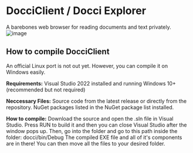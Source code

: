 # DocciClient / Docci Explorer
A barebones web browser for reading documents and text privately.
![image](https://github.com/user-attachments/assets/1eca96c3-9b18-4b93-92b3-fc739f2aa72f)

## How to compile DocciClient
An official Linux port is not out yet. However, you can compile it on Windows easily.

**Requirements:**
Visual Studio 2022 installed and running
Windows 10+ (recommended but not required)

**Neccessary Files:**
Source code from the latest release or directly from the repository.
NuGet packages listed in the NuGet package list installed.

**How to compile:**
Download the source and open the .sln file in Visual Studio. Press RUN to build it and then you can close Visual Studio after the window pops up. Then, go into the folder and go to this path inside the folder: docci/bin/Debug
The compiled EXE file and all of it's components are in there! You can then move all the files to your desired folder.
